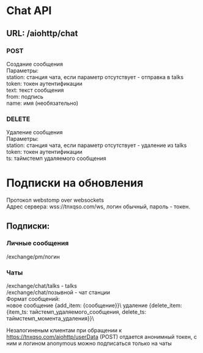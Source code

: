 # Chat API

## URL: /aiohttp/chat
### POST
Создание сообщения\
Параметры:\
station: станция чата, если параметр отсутствует - отправка в talks\
token: токен аутентификации\
text: текст сообщения\
from: подпись\
name: имя (необязательно)

### DELETE
Удаление сообщения\
Параметры:\
station: станция чата, если параметр отсутствует - удаление из talks\
token: токен аутентификации\
ts: таймстемп удаляемого сообщения

# Подписки на обновления
Протокол webstomp over websockets\
Адрес сервера: wss://tnxqso.com/ws, логин обычный, пароль - токен. 
## Подписки:
### Личные сообщения
/exchange/pm/логин 
### Чаты
/exchange/chat/talks - talks\
/exchange/chat/позывной - чат станции\
Формат сообщений: \
новое сообщение {add_item: {сообщение}}\ 
удаление {delete_item: {item_ts: тайстемп_удаляемого_сообщения, delete_ts: таймстемп_момента_удаления}}\

Незалогиненым клиентам при обращении к https://tnxqso.com/aiohttp/userData (POST) отдается анонимный токен, с ним и логином anonymous можно подписаться только на чаты

